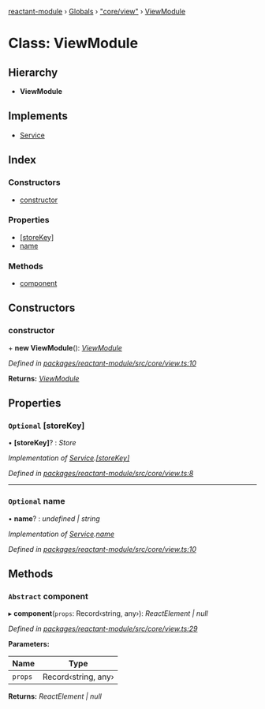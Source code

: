 [reactant-module](../README.md) › [Globals](../globals.md) › ["core/view"](../modules/_core_view_.md) › [ViewModule](_core_view_.viewmodule.md)

# Class: ViewModule

## Hierarchy

* **ViewModule**

## Implements

* [Service](../interfaces/_interfaces_.service.md)

## Index

### Constructors

* [constructor](_core_view_.viewmodule.md#constructor)

### Properties

* [[storeKey]](_core_view_.viewmodule.md#optional-[storekey])
* [name](_core_view_.viewmodule.md#optional-name)

### Methods

* [component](_core_view_.viewmodule.md#abstract-component)

## Constructors

###  constructor

\+ **new ViewModule**(): *[ViewModule](_core_view_.viewmodule.md)*

*Defined in [packages/reactant-module/src/core/view.ts:10](https://github.com/unadlib/reactant/blob/156662c/packages/reactant-module/src/core/view.ts#L10)*

**Returns:** *[ViewModule](_core_view_.viewmodule.md)*

## Properties

### `Optional` [storeKey]

• **[storeKey]**? : *Store*

*Implementation of [Service](../interfaces/_interfaces_.service.md).[[storeKey]](../interfaces/_interfaces_.service.md#optional-[storekey])*

*Defined in [packages/reactant-module/src/core/view.ts:8](https://github.com/unadlib/reactant/blob/156662c/packages/reactant-module/src/core/view.ts#L8)*

___

### `Optional` name

• **name**? : *undefined | string*

*Implementation of [Service](../interfaces/_interfaces_.service.md).[name](../interfaces/_interfaces_.service.md#optional-name)*

*Defined in [packages/reactant-module/src/core/view.ts:10](https://github.com/unadlib/reactant/blob/156662c/packages/reactant-module/src/core/view.ts#L10)*

## Methods

### `Abstract` component

▸ **component**(`props`: Record‹string, any›): *ReactElement | null*

*Defined in [packages/reactant-module/src/core/view.ts:29](https://github.com/unadlib/reactant/blob/156662c/packages/reactant-module/src/core/view.ts#L29)*

**Parameters:**

Name | Type |
------ | ------ |
`props` | Record‹string, any› |

**Returns:** *ReactElement | null*
